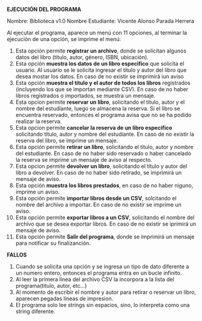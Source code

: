 **EJECUCIÓN DEL PROGRAMA**

Nombre: Biblioteca v1.0
Nombre Estudiante: Vicente Alonso Parada Herrera

Al ejecutar el programa, aparece un menú con 11 opciones, al terminar la ejecución de una opción, se imprime el menú:

1) Esta opción permite **registrar un archivo**, donde se solicitan algunos datos del libro (título, autor, género, ISBN, ubicación).
2) Esta opción **muestra los datos de un libro especifico** que solicita el usuario. Al usuario se le solicita ingresar el titulo y autor del libro que desea mostar los datos. En caso de no existir se imprimirá iun aviso
3) Esta opción **muestra el titulo y el autor de todos los libros** registrados (incluyendo los que se importan mediante CSV). En caso de no haber libros registrados o importados, se muestra un mensaje.
4) Esta opcion permite **reservar un libro**, solicitando el título, autor y el nombre del estudiante, luego se almacena la reserva. Si el libro se encuentra reservado, entonces el programa avisa que no se ha podido realizar la reserva.
5) Esta opcion permite **cancelar la reserva de un libro especifico** solicitando título, autor y nombre del estudiante. En caso de no existir la reserva del libro, se imprime un mensaje.
6) Esta opción permite **retirar un libro**, solicitando el título, autor y nombre del estudiante. En caso de no haber sido reservado o haber cancelado la reserva se imprime un mensaje de aviso al respecto.
7) Esta opcion permite **devolver un libro**, solicitando el título y autor del libro a devolver. En caso de no haber sido retirado, se imprimirá un mensaje de aviso.
8) Esta opción **muestra los libros prestados**, en caso de no haber niguno, imprime un aviso.
9) Esta opción permite **importar libros desde un CSV**, solcitando el nombre del archivo a importar. En caso de no existir se imprime un aviso.
10) Esta opción permite **exportar libros a un CSV**, solicitando el nombre del archivo que se desea exportar libros. En caso de no existir se iprimirá un mensaje de aviso.
11) Esta opción permite **Salir del programa**, donde se imprimirá un mensaje para notificar su finalizanción.


**FALLOS**

1) Cuando se solicita una opción y se ingresa un tipo de dato diferente a un numero entero, entonces el programa entra en un bucle infinito.
2) Al leer la primera linea del archivo CSV la incorpora a la lista del programa(titulo, autor, etc...)
3) Al momento de escribir el nombre y autor para retirar o reservar un libro, aparecen pegadas lineas de impresion.
4) El programa solo lee strings sin espacios, sino, lo interpreta como una string diferente.
